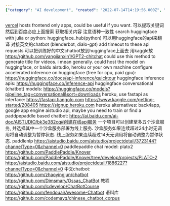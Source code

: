 ```yaml
---
{"category": "AI development", "created": "2022-07-14T14:19:56.000Z", "date": "2022-07-14 14:19:56", "description": "This article delves into the world of AI chatbot development and deployment, exploring popular platforms like Heroku and Google App Engine. Additionally, it highlights useful API tools such as Hugging Face and PaddlePaddle to enhance your chatbot's functionality.", "modified": "2023-01-12T22:28:54.016Z", "tags": ["chatbot", "cloud", "conversation", "model zoo", "pyjom", "training data", "白嫖"], "title": "Chatbot, Self-hosted Model, Cloud Deploy, Cloud services, Free website hosting service"}
---
```

[vercel](https://vercel.com/) hosts frontend only apps, could be useful if you want.
可以提取关键词然后到百度必应上面搜索 获取相关内容 注意语种一致性
search huggingface with julia or python:
huggingface_hub(python)
可以用huggingface的api来翻译 对接英文的chatbot (blenderbot, dialo-gpt)
add timeout to these api requests
可以把训练好的中文chatbot放到huggingface上面去 用kaggle放
https://github.com/yangjianxin1/GPT2-chitchat
could use this method to generate title for videos. i mean generally.
could host the model on huggingface, or baidu aistudio, heroku or your own machine
configure accelerated inference on huggingface (free for cpu, paid gpu):
https://huggingface.co/docs/api-inference/quicktour
huggingface inference apis:
https://huggingface.co/inference-api
huggingface conversational (chatbot) models:
https://huggingface.co/models?pipeline_tag=conversational&sort=downloads
heroku, use fastapi as interface:
https://fastapi.tiangolo.com
https://www.kaggle.com/getting-started/208405
https://signup.heroku.com
heroku alternatives:
back4app, google app engine
aistudio api, maybe you need to train or find a paddpepaddle based chatbot:
https://ai.baidu.com/ai-doc/AISTUDIO/bk3e382cq#创建在线api服务
一个项目可以创建至多五个沙盒服务, 并选择其中一个沙盒服务部署为线上服务.
沙盒服务如果连续超过24小时无调用将自动调整为暂停状态.
线上服务如果连续超过14天无调用将自动调整为暂停状态.
paddlenlp
https://aistudio.baidu.com/aistudio/projectdetail/3723144?channelType=0&channel=0
paddlepaddle chat model:
plato2
https://github.com/PaddlePaddle/Knover
https://github.com/PaddlePaddle/Knover/tree/develop/projects/PLATO-2
https://aistudio.baidu.com/aistudio/projectdetail/1886227?channelType=0&channel=0
中文chatbot:
https://github.com/zhaoyingjun/chatbot
https://github.com/Dimsmary/Ossas_ChatBot
教程
https://github.com/lcdevelop/ChatBotCourse
https://github.com/fendouai/Awesome-Chatbot
语料库
https://github.com/codemayq/chinese_chatbot_corpus